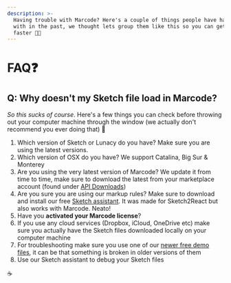 ```yaml
---
description: >-
  Having trouble with Marcode? Here's a couple of things people have had issues
  with in the past, we thought lets group them like this so you can get help
  faster 🤖💪
---
```


# FAQ❓

## Q: Why doesn't my Sketch file load in Marcode?

_So this sucks of course_. Here's a few things you can check before throwing out your computer machine through the window (we actually don't recommend you ever doing that) 🤣

1. Which version of Sketch or Lunacy do you have? Make sure you are using the latest versions.
2. Which version of OSX do you have? We support Catalina, Big Sur & Monterey
3. Are you using the very latest version of Marcode? We update it from time to time, make sure to download the latest from your marketplace account (found under [API Downloads](https://marketplace.sketch2react.io/my-account/api-downloads/))
4. Are you sure you are using our markup rules? Make sure to download and install our free [Sketch assistant](https://www.sketch.com/extensions/assistants/@sketch2react/sketch2react-assistant/). It was made for Sketch2React but also works with Marcode. Neato!
5. Have you **activated your Marcode license**?
6. If you use any cloud services (Dropbox, iCloud, OneDrive etc) make sure you actually have the Sketch files downloaded locally on your computer machine
7. For troubleshooting make sure you use one of our [newer free demo files](https://marketplace.sketch2react.io/product/portfolio-website-template/), it can be that something is broken in older versions of them
8. Use our Sketch assistant to debug your Sketch files

☕


